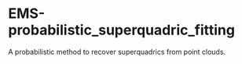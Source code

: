 # EMS-probabilistic_superquadric_fitting
A probabilistic method to recover superquadrics from point clouds.
